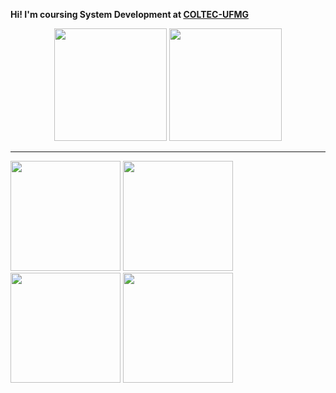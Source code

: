 <!--
**arturgonzaga320/arturgonzaga320** is a ✨ _special_ ✨ repository because its `README.md` (this file) appears on your GitHub profile.
-->

<b> Hi! I'm coursing System Development at <a href="http://www.coltec.ufmg.br/coltec-ufmg/">COLTEC-UFMG</a>
<!-- When you up more thing, this will let to be a commentary
and <a href="https://www.artstation.com/arturgonzaga">I draw for fun</a> -->
</b>

<div align="center">
  <img height="180em" src="https://github-readme-stats.vercel.app/api?username=arturgonzaga320&show_icons=true&theme=apprentice&include_all_commits=true&count_private=true"/>
  <img height="180em" src="https://github-readme-stats.vercel.app/api/top-langs/?username=arturgonzaga320&layout=compact&langs_count=7&theme=apprentice"/>
  <hr> </hr>  
</div>

<div align="left"> 
<img height="176em" src="https://user-images.githubusercontent.com/104570132/179360492-7ed47444-5e00-4732-8202-04e43e160cd1.gif" />
<img height="176em" src="https://user-images.githubusercontent.com/104570132/179360492-7ed47444-5e00-4732-8202-04e43e160cd1.gif" />
<img height="176em" src="https://user-images.githubusercontent.com/104570132/179360492-7ed47444-5e00-4732-8202-04e43e160cd1.gif" />
<img height="176em" src="https://user-images.githubusercontent.com/104570132/179360492-7ed47444-5e00-4732-8202-04e43e160cd1.gif" />
</div>

